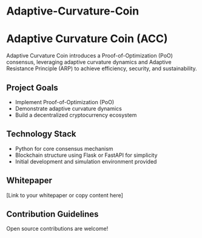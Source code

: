 # Adaptive-Curvature-Coin

# Adaptive Curvature Coin (ACC)

Adaptive Curvature Coin introduces a Proof-of-Optimization (PoO) consensus, leveraging adaptive curvature dynamics and Adaptive Resistance Principle (ARP) to achieve efficiency, security, and sustainability.

## Project Goals
- Implement Proof-of-Optimization (PoO)
- Demonstrate adaptive curvature dynamics
- Build a decentralized cryptocurrency ecosystem

## Technology Stack
- Python for core consensus mechanism
- Blockchain structure using Flask or FastAPI for simplicity
- Initial development and simulation environment provided

## Whitepaper
[Link to your whitepaper or copy content here]

## Contribution Guidelines
Open source contributions are welcome!
